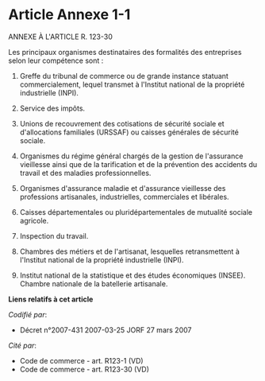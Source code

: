 # Article Annexe 1-1

ANNEXE À L'ARTICLE R. 123-30

Les principaux organismes destinataires des formalités des entreprises selon leur compétence sont :

1. Greffe du tribunal de commerce ou de grande instance statuant commercialement, lequel transmet à l'Institut national de la
propriété industrielle (INPI).

2. Service des impôts.

3. Unions de recouvrement des cotisations de sécurité sociale et d'allocations familiales (URSSAF) ou caisses générales de
sécurité sociale.

4. Organismes du régime général chargés de la gestion de l'assurance vieillesse ainsi que de la tarification et de la
prévention des accidents du travail et des maladies professionnelles.

5. Organismes d'assurance maladie et d'assurance vieillesse des professions artisanales, industrielles, commerciales et
libérales.

6. Caisses départementales ou pluridépartementales de mutualité sociale agricole.

7. Inspection du travail.

8. Chambres des métiers et de l'artisanat, lesquelles retransmettent à l'Institut national de la propriété industrielle
(INPI).

9. Institut national de la statistique et des études économiques (INSEE). Chambre nationale de la batellerie artisanale.

**Liens relatifs à cet article**

_Codifié par_:

  - Décret n°2007-431 2007-03-25 JORF 27 mars 2007

_Cité par_:

  - Code de commerce - art. R123-1 (VD)
  - Code de commerce - art. R123-30 (VD)
